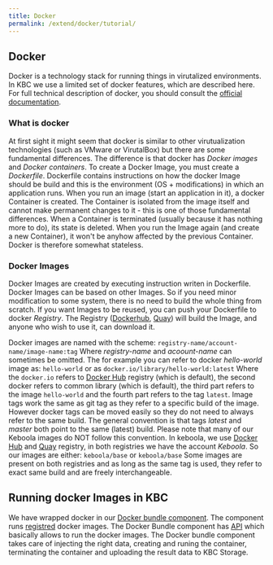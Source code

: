 ```yaml
---
title: Docker
permalink: /extend/docker/tutorial/
---
```


## Docker
Docker is a technology stack for running things in virutalized environments. In KBC we use a limited set of docker features, which are described here. For full technical description of docker, you should consult the [official documentation](https://docs.docker.com/).

### What is docker
At first sight it might seem that docker is similar to other virutualization technologies (such as VMware or VirutalBox) but there are some fundamental differences. The difference is that docker has *Docker images* and *Docker containers*. To create a Docker Image, you must create a *Dockerfile*. Dockerfile contains instructions on how the docker Image should be build and this is the environment (OS + modifications) in which an application runs. When you run an image (start an application in it), a docker Container is created. The Container is isolated from the image itself and cannot make permanent changes to it - this is one of those fundamental differences. When a Container is terminated (usually because it has nothing more to do), its state is deleted. When you run the Image again (and create a new Container), it won't be anyhow affected by the previous Container. Docker is therefore somewhat stateless.

### Docker Images
Docker Images are created by executing instruction writen in Dockerfile. Docker Images can be based on other Images. So if you need minor modification to some system, there is no need to build the whole thing from scratch. If you want Images to be reused, you can push your Dockerfile to docker *Registry*. The Registry ([Dockerhub](https://hub.docker.com/), [Quay](https://quay.io/)) will build the Image, and anyone who wish to use it, can download it. 

Docker images are named with the scheme: `registry-name/account-name/image-name:tag` Where _registry-name_ and _acoount-name_ can sometimes be omitted. The for example you can refer to docker _hello-world_ image as: `hello-world`
or as `docker.io/library/hello-world:latest`
Where the `docker.io` refers to [Docker Hub](https://hub.docker.com/) registry (which is default), the second docker refers to common library (which is default), the third part refers to the image `hello-world` and the fourth part refers to the tag `latest`. Image tags work the same as git tag as they refer to a specific build of the image. However docker tags can be moved easily so they do not need to always refer to the same build. The general convention is that tags *latest* and *master* both point to the same (latest) build. Please note that many of our Keboola images do NOT follow this convention. In keboola, we use [Docker Hub](https://hub.docker.com/) and [Quay](https://quay.io/) registry, in both registries we have the account *Keboola*. So our images are either: `keboola/base` or `keboola/base` Some images are present on both registries and as long as the same tag is used, they refer to exact same build and are freely interchangeable.

## Running docker Images in KBC
We have wrapped docker in our [Docker bundle component](https://github.com/keboola/docker-bundle). The component runs [registred](/extend/registration) docker images. The Docker Bundle component has [API](https://app.apiary.io/kebooladocker/editor) which basically allows to run the docker images. The Docker bundle component takes care of injecting the right data, creating and runing the container, terminating the container and uploading the result data to KBC Storage. 







